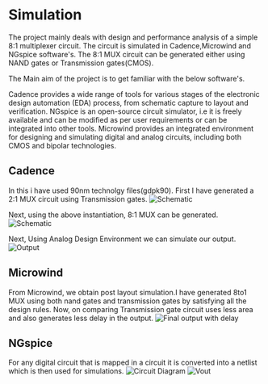 # Simulation 

The project mainly deals with design and performance analysis of a simple 8:1 multiplexer circuit. The circuit is simulated in Cadence,Microwind and NGspice software's.
The 8:1 MUX circuit can be generated either using NAND gates or Transmission gates(CMOS).

The Main aim of the project is to get familiar with the below software's.

Cadence provides a wide range of tools for various stages of the electronic design automation (EDA) process, from schematic capture to layout and verification. 
NGspice is an open-source circuit simulator, i.e it is freely available and can be modified as per user requirements or can be integrated into other tools.
Microwind provides an integrated environment for designing and simulating digital and analog circuits, including both CMOS and bipolar technologies.

## Cadence
In this i have used 90nm technolgy files(gdpk90).
First I have generated a 2:1 MUX circuit using Transmission gates.
![Schematic](https://github.com/SaiVarshit/Digital-circuit-Simulation-in-Cadence-Microwind-and-NGspice/assets/171639583/7f13b88e-c345-42ea-a072-5ebd196e8c7d)

Next, using the above instantiation, 8:1 MUX can be generated.
![Schematic](https://github.com/SaiVarshit/Digital-circuit-Simulation-in-Cadence-Microwind-and-NGspice/assets/171639583/7319c9ea-45b1-4ef6-a8a9-81f636c8f834)

Next, Using Analog Design Environment we can simulate our output.
![Output](https://github.com/SaiVarshit/Digital-circuit-Simulation-in-Cadence-Microwind-and-NGspice/assets/171639583/76371212-c8a8-4017-9ecf-3c670937db28)

## Microwind 

From Microwind, we obtain post layout simulation.I have generated 8to1 MUX using both nand gates and transmission gates by satisfying all the design rules.
Now, on comparing Transmission gate circuit uses less area and also generates less delay in the output.
![Final output with delay](https://github.com/SaiVarshit/Digital-circuit-Simulation-in-Cadence-Microwind-and-NGspice/assets/171639583/19ab8708-7b10-417f-ac39-bdfaf055302c)

## NGspice
For any digital circuit that is mapped in a circuit it is converted into a netlist which is then used for simulations.
![Circuit Diagram](https://github.com/SaiVarshit/Digital-circuit-Simulation-in-Cadence-Microwind-and-NGspice/assets/171639583/074a00eb-ad74-45fa-8041-2124fc0a4291)
![Vout](https://github.com/SaiVarshit/Digital-circuit-Simulation-in-Cadence-Microwind-and-NGspice/assets/171639583/4388808a-2fb6-4f19-8f8f-fa0a39894653)

